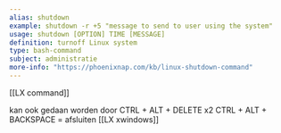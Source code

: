 ```yaml
---
alias: shutdown
example: shutdown -r +5 "message to send to user using the system"
usage: shutdown [OPTION] TIME [MESSAGE] 
definition: turnoff Linux system
type: bash-command 
subject: administratie
more-info: "https://phoenixnap.com/kb/linux-shutdown-command"
---
```

 
[[LX command]]

kan ook gedaan worden door
CTRL + ALT + DELETE x2
CTRL + ALT + BACKSPACE = afsluiten [[LX xwindows]]
